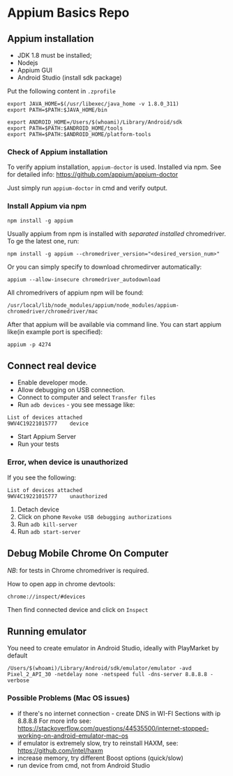 # Appium Basics Repo

## Appium installation
- JDK 1.8 must be installed;
- Nodejs 
- Appium GUI
- Android Studio (install sdk package)

Put the following content in `.zprofile`

```
export JAVA_HOME=$(/usr/libexec/java_home -v 1.8.0_311)
export PATH=$PATH:$JAVA_HOME/bin

export ANDROID_HOME=/Users/$(whoami)/Library/Android/sdk
export PATH=$PATH:$ANDROID_HOME/tools
export PATH=$PATH:$ANDROID_HOME/platform-tools
```

### Check of Appium installation
To verify appium installation, `appium-doctor` is used. Installed via npm. See for detailed info:
https://github.com/appium/appium-doctor

Just simply run `appium-doctor` in cmd and verify output.
### Install Appium via npm
`npm install -g appium`

Usually appium from npm is installed with *separated installed* chromedriver.
To ge the latest one, run:

`npm install -g appium --chromedriver_version="<desired_version_num>"`

Or you can simply specify to download chromedirver automatically:

```appium --allow-insecure chromedriver_autodownload```

All chromedrivers of appium npm will be found:

```/usr/local/lib/node_modules/appium/node_modules/appium-chromedriver/chromedriver/mac```

After that appium will be available via command line.
You can start appium like(in example port is specified):

```appium -p 4274```

## Connect real device
- Enable developer mode. 
- Allow debugging on USB connection. 
- Connect to computer and select `Transfer files`
- Run `adb devices` - you see message like:
```➜  ~ adb devices
List of devices attached
9WV4C19221015777	device
```
- Start Appium Server
- Run your tests

### Error, when device is unauthorized
If you see the following:
```➜  ~ adb devices
List of devices attached
9WV4C19221015777	unauthorized
```
1. Detach device
2. Click on phone `Revoke USB debugging authorizations`
3. Run `adb kill-server`
4. Run `adb start-server`


## Debug Mobile Chrome On Computer  
*NB*: for tests in Chrome chromedriver is required.

How to open app in chrome devtools:

`chrome://inspect/#devices`

Then find connected device and click on `Inspect`

## Running emulator
You need to create emulator in Android Studio, ideally with PlayMarket by default 

```
/Users/$(whoami)/Library/Android/sdk/emulator/emulator -avd  Pixel_2_API_30 -netdelay none -netspeed full -dns-server 8.8.8.8 -verbose
```

### Possible Problems (Mac OS issues)

- if there's no internet connection - create DNS in WI-FI Sections with ip 8.8.8.8
For more info see: https://stackoverflow.com/questions/44535500/internet-stopped-working-on-android-emulator-mac-os
- if emulator is extremely slow, try to reinstall HAXM, see: 
https://github.com/intel/haxm
- increase memory, try different Boost options (quick/slow)
- run device from cmd, not from Android Studio
